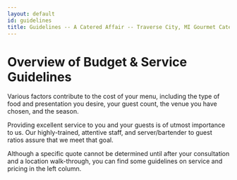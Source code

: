 ```yaml
---
layout: default
id: guidelines
title: Guidelines -- A Catered Affair -- Traverse City, MI Gourmet Catering
---
```


# Overview of Budget & Service Guidelines

Various factors contribute to the cost of your menu, including the type of food and presentation you desire, your guest count, the venue you have chosen, and the season.

Providing excellent service to you and your guests is of utmost importance to us. Our highly-trained, attentive staff, and server/bartender to guest ratios assure that we meet that goal.

Although a specific quote cannot be determined until after your consultation and a location walk-through, you can find some guidelines on service and pricing in the left column.